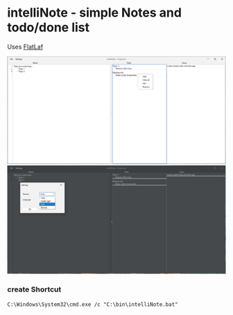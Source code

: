 intelliNote - simple Notes and todo/done list
=============================================

Uses [FlatLaf](https://github.com/JFormDesigner/FlatLaf)

![view](./images/view.PNG)
![view](./images/view_dark.PNG)



### create Shortcut

```
C:\Windows\System32\cmd.exe /c "C:\bin\intelliNote.bat"
```
